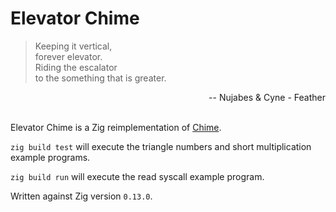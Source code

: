 # Elevator Chime

> Keeping it vertical,<br>
> forever elevator.<br>
> Riding the escalator<br>
> to the something that is greater.<br>

<div style="text-align: right;">-- Nujabes & Cyne - Feather</div><br>

Elevator Chime is a Zig reimplementation of [Chime](https://github.com/Dr-Nekoma/chime).

`zig build test` will execute the triangle numbers and short multiplication example programs.

`zig build run` will execute the read syscall example program.

Written against Zig version `0.13.0`.
